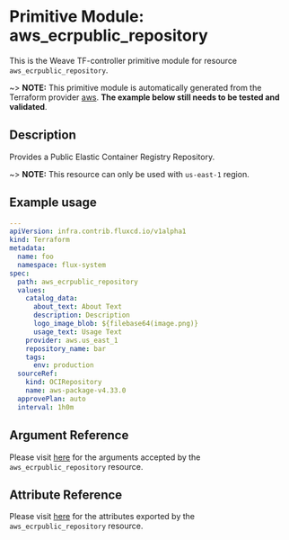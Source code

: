 
# Primitive Module: aws_ecrpublic_repository

This is the Weave TF-controller primitive module for resource `aws_ecrpublic_repository`.

~> **NOTE:** This primitive module is automatically generated from the Terraform provider [aws](https://registry.terraform.io/providers/hashicorp/aws/latest/docs/resources/ecrpublic_repository). **The example below still needs to be tested and validated**.

## Description

Provides a Public Elastic Container Registry Repository.

~> **NOTE:** This resource can only be used with `us-east-1` region.

## Example usage

```yaml
---
apiVersion: infra.contrib.fluxcd.io/v1alpha1
kind: Terraform
metadata:
  name: foo
  namespace: flux-system
spec:
  path: aws_ecrpublic_repository
  values:
    catalog_data:
      about_text: About Text
      description: Description
      logo_image_blob: ${filebase64(image.png)}
      usage_text: Usage Text
    provider: aws.us_east_1
    repository_name: bar
    tags:
      env: production
  sourceRef:
    kind: OCIRepository
    name: aws-package-v4.33.0
  approvePlan: auto
  interval: 1h0m
```

## Argument Reference

Please visit [here](https://registry.terraform.io/providers/hashicorp/aws/latest/docs/resources/ecrpublic_repository#argument-reference) for the arguments accepted by the `aws_ecrpublic_repository` resource.

## Attribute Reference

Please visit [here](https://registry.terraform.io/providers/hashicorp/aws/latest/docs/resources/ecrpublic_repository#attributes-reference) for the attributes exported by the `aws_ecrpublic_repository` resource.
